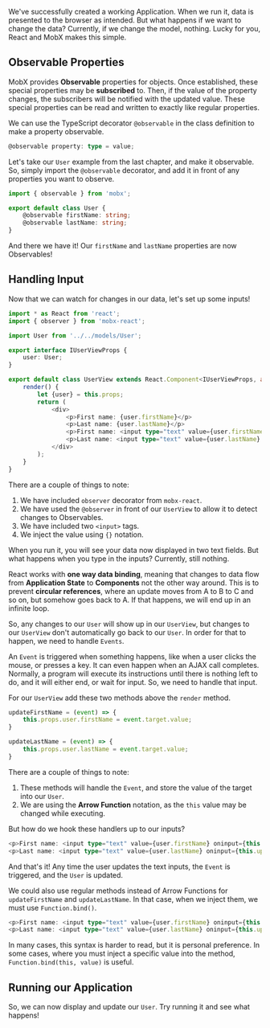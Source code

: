 We've successfully created a working Application.  When we run it, data is presented to the browser as intended.  But what happens if we want to change the data?  Currently, if we change the model, nothing.  Lucky for you, React and MobX makes this simple.

## Observable Properties

MobX provides **Observable** properties for objects.  Once established, these special properties may be **subscribed** to.  Then, if the value of the property changes, the subscribers will be notified with the updated value.  These special properties can be read and written to exactly like regular properties.

We can use the TypeScript decorator `@observable` in the class definition to make a property observable.

```` Typescript
@observable property: type = value;
````

Let's take our `User` example from the last chapter, and make it observable.  So, simply import the `@observable` decorator, and add it in front of any properties you want to observe.

```` TypeScript
import { observable } from 'mobx';

export default class User {
    @observable firstName: string;
    @observable lastName: string;
}
````

And there we have it!  Our `firstName` and `lastName` properties are now Observables!

## Handling Input

Now that we can watch for changes in our data, let's set up some inputs!  

```` TypeScript
import * as React from 'react';
import { observer } from 'mobx-react';

import User from '../../models/User';

export interface IUserViewProps {
    user: User;
}

export default class UserView extends React.Component<IUserViewProps, any> {
    render() {
        let {user} = this.props;
        return (
            <div>
                <p>First name: {user.firstName}</p>
                <p>Last name: {user.lastName}</p>
                <p>First name: <input type="text" value={user.firstName} /></p>
                <p>Last name: <input type="text" value={user.lastName} /></p>
            </div>
        );
    }
}
````

There are a couple of things to note:

1. We have included `observer` decorator from `mobx-react`.
2. We have used the `@observer` in front of our `UserView` to allow it to detect changes to Observables.
1. We have included two `<input>` tags.
2. We inject the value using `{}` notation.

When you run it, you will see your data now displayed in two text fields.  But what happens when you type in the inputs?  Currently, still nothing.

React works with **one way data binding**, meaning that changes to data flow from **Application State** to **Components** not the other way around.  This is to prevent **circular references**, where an update moves from A to B to C and so on, but somehow goes back to A.  If that happens, we will end up in an infinite loop.

So, any changes to our `User` will show up in our `UserView`, but changes to our `UserView` don't automatically go back to our `User`.  In order for that to happen, we need to handle `Events`.

An `Event` is triggered when something happens, like when a user clicks the mouse, or presses a key.  It can even happen when an AJAX call completes.  Normally, a program will execute its instructions until there is nothing left to do, and it will either end, or wait for input.  So, we need to handle that input.

For our `UserView` add these two methods above the `render` method.

```` TypeScript
updateFirstName = (event) => {
    this.props.user.firstName = event.target.value;
}

updateLastName = (event) => {
    this.props.user.lastName = event.target.value;
}
````

There are a couple of things to note:

1. These methods will handle the `Event`, and store the value of the target into our `User`.
2. We are using the **Arrow Function** notation, as the `this` value may be changed while executing.

But how do we hook these handlers up to our inputs?

```` TypeScript
<p>First name: <input type="text" value={user.firstName} oninput={this.updateFirstName} /></p>
<p>Last name: <input type="text" value={user.lastName} oninput={this.updateLastName} /></p>
````

And that's it!  Any time the user updates the text inputs, the `Event` is triggered, and the `User` is updated.

We could also use regular methods instead of Arrow Functions for `updateFirstName` and `updateLastName`.  In that case, when we inject them, we must use `Function.bind()`.

```` TypeScript
<p>First name: <input type="text" value={user.firstName} oninput={this.updateFirstName.bind(this)} /></p>
<p>Last name: <input type="text" value={user.lastName} oninput={this.updateLastName.bind(this)} /></p>
````

In many cases, this syntax is harder to read, but it is personal preference.  In some cases, where you must inject a specific value into the method, `Function.bind(this, value)` is useful.

## Running our Application

So, we can now display and update our `User`.  Try running it and see what happens!
